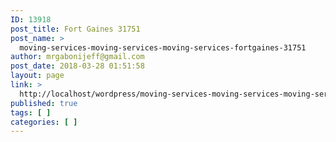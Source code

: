 ```yaml
---
ID: 13918
post_title: Fort Gaines 31751
post_name: >
  moving-services-moving-services-moving-services-fortgaines-31751
author: mrgabonijeff@gmail.com
post_date: 2018-03-28 01:51:58
layout: page
link: >
  http://localhost/wordpress/moving-services-moving-services-moving-services-fortgaines-31751/
published: true
tags: [ ]
categories: [ ]
---
```

